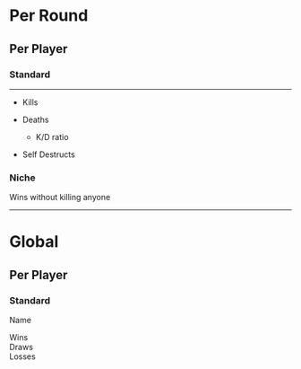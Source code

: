 # Per Round

## Per Player

### Standard

***

- Kills  
- Deaths  
  - K/D ratio

- Self Destructs

### Niche

Wins without killing anyone

***

# Global

## Per Player

### Standard

Name

Wins  
Draws  
Losses  
